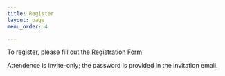 ```yaml
---
title: Register
layout: page
menu_order: 4

---
```


<div class="panel panel-default">
  <div class="panel-body">
    
To register, please fill out the <a href="https://docs.google.com/forms/d/e/1FAIpQLSeSqF8K1UWoS5mjXK5R98G2Rhfb5m1iLqBebBbPb7VFN7DBLw/formResponse">Registration Form</a> 


Attendence is invite-only; the password is provided in the invitation email.




  </div>
</div>
